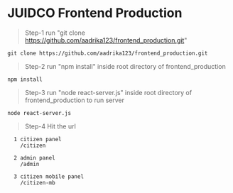 # JUIDCO Frontend Production

>Step-1 run "git clone https://github.com/aadrika123/frontend_production.git"
  ```
  git clone https://github.com/aadrika123/frontend_production.git
  ```
  
  >Step-2 run "npm install" inside root directory of frontend_production
  ```
  npm install
  ```

  >Step-3 run "node react-server.js" inside root directory of frontend_production to run server
  ```
  node react-server.js
  ```
  
  >Step-4 Hit the url
  ```
    1 citizen panel
      /citizen
  
    2 admin panel
      /admin
  
    3 citizen mobile panel
      /citizen-mb
  ```
 


